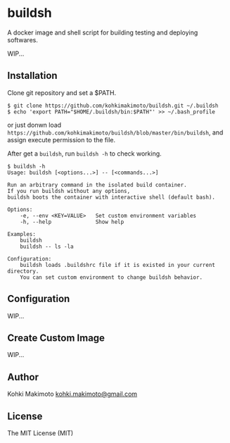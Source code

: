 # buildsh

A docker image and shell script for building testing and deploying softwares.

WIP...

## Installation

Clone git repository and set a $PATH.

```
$ git clone https://github.com/kohkimakimoto/buildsh.git ~/.buildsh
$ echo 'export PATH="$HOME/.buildsh/bin:$PATH"' >> ~/.bash_profile
```

or just donwn load `https://github.com/kohkimakimoto/buildsh/blob/master/bin/buildsh`, and assign execute permission to the file. 

After get a `buildsh`, run `buildsh -h` to check working.

```
$ buildsh -h
Usage: buildsh [<options...>] -- [<commands...>]

Run an arbitrary command in the isolated build container.
If you run buildsh without any options,
buildsh boots the container with interactive shell (default bash).

Options:
    -e, --env <KEY=VALUE>   Set custom environment variables
    -h, --help              Show help

Examples:
    buildsh
    buildsh -- ls -la

Configuration:
    buildsh loads .buildshrc file if it is existed in your current directory.
    You can set custom environment to change buildsh behavior.
```

## Configuration

WIP...

## Create Custom Image

WIP...

## Author

Kohki Makimoto <kohki.makimoto@gmail.com>

## License

The MIT License (MIT)
